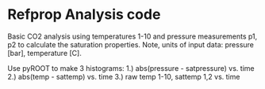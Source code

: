# Refprop Analysis code

Basic CO2 analysis using temperatures 1-10 and pressure measurements p1, p2 to calculate the saturation properties.
Note, units of input data: pressure [bar], temperature [C].

Use pyROOT to make 3 histograms:
1.) abs(pressure - satpressure) vs. time
2.) abs(temp - sattemp) vs. time
3.) raw temp 1-10, sattemp 1,2 vs. time

